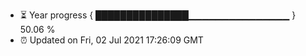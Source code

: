 - ⏳ Year progress { ███████████████▁▁▁▁▁▁▁▁▁▁▁▁▁▁▁ } 50.06 %
- ⏰ Updated on Fri, 02 Jul 2021 17:26:09 GMT

